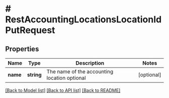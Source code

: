 # # RestAccountingLocationsLocationIdPutRequest

## Properties

Name | Type | Description | Notes
------------ | ------------- | ------------- | -------------
**name** | **string** | The name of the accounting location optional | [optional]

[[Back to Model list]](../../README.md#models) [[Back to API list]](../../README.md#endpoints) [[Back to README]](../../README.md)
